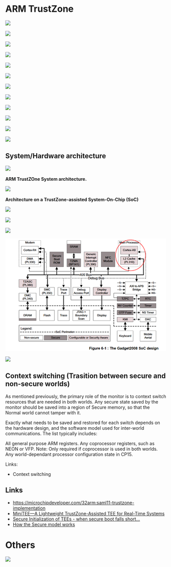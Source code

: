 
# ARM TrustZone

![](https://www.researchgate.net/profile/Zhenyu-Ning/publication/328228513/figure/fig2/AS:686400684949505@1540662084927/ARM-TrustZone-Technology.png)

![](https://linuxgizmos.com/files/arm-trustzone-architecture.jpg)


![](https://documentation-service.arm.com/static/5efa1a5ddbdee951c1ccdeba?token=)

![](https://www.sierraware.com/sierrateesoftwarearchitecture.png)

![](https://www.mdpi.com/electronics/electronics-09-01130/article_deploy/html/images/electronics-09-01130-g001.png)

![](https://www.mdpi.com/electronics/electronics-09-01130/article_deploy/html/images/electronics-09-01130-g005.png)

![](https://www.cpsec.aist.go.jp/team/cprt/research/research04/r04-01e.png)

![](https://linuxgizmos.com/files/linaro_optee_arch.jpg)

![](https://bootlin.com/pub/conferences/2021/elc/leger-optee-linux-interaction/src/graphics/op-tee-software-architecture.jpg)

![](https://projectacrn.github.io/1.6.1/_images/trustyacrn-image1.png)

![](https://sunlab-gmu.github.io/research/img/rustee_arch.png)

![](https://community.arm.com/resized-image/__size/1040x0/__key/communityserver-blogs-components-weblogfiles/00-00-00-21-42/6574.TrustZone-for-ARMv8_2D00_M-_2D00_-Security-for-all-embedded-applications.png)

## System/Hardware architecture

![](https://www.researchgate.net/profile/Steffen-Schulz-7/publication/264124588/figure/fig4/AS:295827667996701@1447542220928/Overview-of-the-ARM-TrustZone-system-architecture-9.png)

**ARM TrustZOne System architecture.**

![](https://www.mdpi.com/electronics/electronics-09-01130/article_deploy/html/images/electronics-09-01130-g001-550.jpg)

**Architecture on a TrustZone-assisted System-On-Chip (SoC)**

![](https://www.researchgate.net/publication/325532896/figure/fig1/AS:961406342017024@1606228542296/Structure-of-TEE-based-on-ARM-TrustZone-hardware_Q640.jpg)

![](https://genode.org/documentation/articles/tz_two_worlds.png)


![](https://soclabs.org/sites/default/files/styles/large/public/2021-08/TZC.JPG?itok=gkmnSgq3)

![](image/i26pmg1.png)

![](https://projectacrn.github.io/1.6.1/_images/trustyacrn-image1.png)


## Context switching (Trasition between secure and non-secure worlds)

As mentioned previously, the primary role of the monitor is to context switch resources that are needed in both worlds. Any secure state saved by the monitor should be saved into a region of Secure memory, so that the Normal world cannot tamper with it.

Exactly what needs to be saved and restored for each switch depends on the hardware design, and the software model used for inter-world communications. The list typically includes:

All general purpose ARM registers.
Any coprocessor registers, such as NEON or VFP. Note: Only required if coprocessor is used in both worlds.
Any world-dependant processor configuration state in CP15.

Links:
- Context switching



## Links
- https://microchipdeveloper.com/32arm:saml11-trustzone-implementation
- [MiniTEE—A Lightweight TrustZone-Assisted TEE for Real-Time Systems](https://www.mdpi.com/2079-9292/9/7/1130/htm)
- [Secure Initialization of TEEs - when secure boot falls short…](https://www.riscure.com/uploads/2017/08/euskalhack_2017_-_secure_initialization_of_tees_when_secure_boot_falls_short.pdf)
- [How the Secure model works](https://developer.arm.com/documentation/ddi0333/h/programmer-s-model/secure-world-and-non-secure-world-operation-with-trustzone/how-the-secure-model-works)




# Others

![](https://blog.techdesign.com/wp-content/uploads/2020/06/Intel-SGX-and-AMD-SEV-operating-concepts.png)